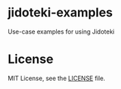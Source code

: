 jidoteki-examples
=================

Use-case examples for using Jidoteki

# License

MIT License, see the [LICENSE](https://github.com/unscramble/jidoteki-examples/blob/master/LICENSE) file.
